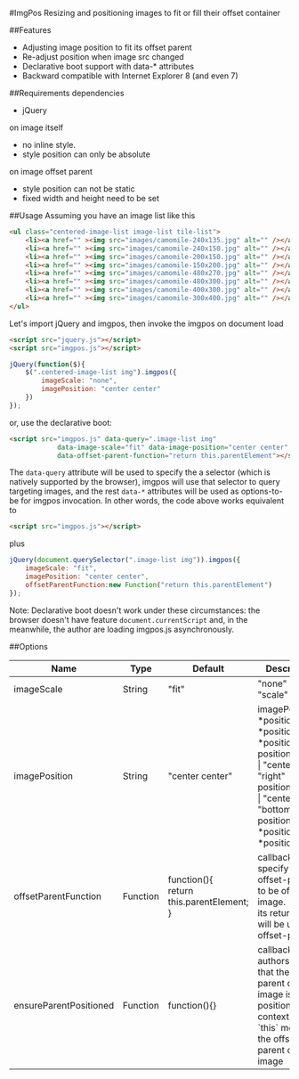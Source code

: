 #ImgPos
Resizing and positioning images to fit or fill their offset container

##Features
+ Adjusting image position to fit its offset parent
+ Re-adjust position when image src changed
+ Declarative boot support with data-* attributes
+ Backward compatible with Internet Explorer 8 (and even 7)

##Requirements
dependencies

+ jQuery

on image itself

+ no inline style.
+ style position can only be absolute

on image offset parent

+ style position can not be static
+ fixed width and height need to be set

##Usage
Assuming you have an image list like this
```html
<ul class="centered-image-list image-list tile-list">
    <li><a href="" ><img src="images/camomile-240x135.jpg" alt="" /></a></li>
    <li><a href="" ><img src="images/camomile-240x150.jpg" alt="" /></a></li>
    <li><a href="" ><img src="images/camomile-200x150.jpg" alt="" /></a></li>
    <li><a href="" ><img src="images/camomile-150x200.jpg" alt="" /></a></li>
    <li><a href="" ><img src="images/camomile-480x270.jpg" alt="" /></a></li>
    <li><a href="" ><img src="images/camomile-480x300.jpg" alt="" /></a></li>
    <li><a href="" ><img src="images/camomile-400x300.jpg" alt="" /></a></li>
    <li><a href="" ><img src="images/camomile-300x400.jpg" alt="" /></a></li>
</ul>
```
Let's import jQuery and imgpos, then invoke the imgpos on document load
```html
<script src="jquery.js"></script>
<script src="imgpos.js"></script>
```

```javascript
jQuery(function($){
	$(".centered-image-list img").imgpos({
    	imageScale: "none",
        imagePosition: "center center"
    })
});
```
or, use the declarative boot:
```html
<script src="imgpos.js" data-query=".image-list img"
			data-image-scale="fit" data-image-position="center center"
			data-offset-parent-function="return this.parentElement"></script>
```
The `data-query` attribute will be used to specify the a selector (which is natively supported by the browser), imgpos will use that selector to query targeting images, and the rest `data-*` attributes will be used as options-to-be for imgpos invocation.
In other words, the code above works equivalent to
```html
<script src="imgpos.js"></script>
```
plus
```javascript
jQuery(document.querySelector(".image-list img")).imgpos({
	imageScale: "fit",
	imagePosition: "center center",
    offsetParentFunction:new Function("return this.parentElement")
});
```
Note: Declarative boot doesn't work under these circumstances: the browser doesn't have feature `document.currentScript` and, in the meanwhile, the author are loading imgpos.js asynchronously.

##Options
<table>
<thead>
	<tr>
		<th>Name</th>
		<th>Type</th>
		<th>Default</th>
		<th>Description</th>
	</tr>
</thead>
<tbody>
	<tr>
		<td>imageScale</td>
		<td>String</td>
		<td>"fit"</td>
		<td>"none" | "fit" | "scale"</td>
	</tr>
	<tr>
		<td>imagePosition</td>
		<td>String</td>
		<td>"center center"</td>
		<td>imagePosition: *positionX* *positionY* | *positionXOrY*<br/>
		positionX: "left" | "center" | "right"<br/>
		positionY: "top" | "center" | "bottom"<br/>
		positionXOrY: *positionX* | *positionX*
		</td>
	</tr>
	<tr>
		<td>offsetParentFunction</td>
		<td>Function</td>
		<td>function(){<br />return this.parentElement;<br />}</td>
		<td>callback to specify the offset-parent to be of each image.<br />its return-value will be used as offset-parent</td>
	</tr>
	<tr>
		<td>ensureParentPositioned</td>
		<td>Function</td>
		<td>function(){}</td>
		<td>callback to let authors ensure that the offset-parent of each image is positioned<br/>
		contextual `this` means the offset-parent of each image</td>
	</tr>
</tbody>
</table>
